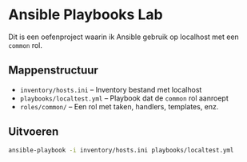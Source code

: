 # Ansible Playbooks Lab

Dit is een oefenproject waarin ik Ansible gebruik op localhost met een `common` rol.

## Mappenstructuur

- `inventory/hosts.ini` – Inventory bestand met localhost
- `playbooks/localtest.yml` – Playbook dat de `common` rol aanroept
- `roles/common/` – Een rol met taken, handlers, templates, enz.

## Uitvoeren

```bash
ansible-playbook -i inventory/hosts.ini playbooks/localtest.yml
